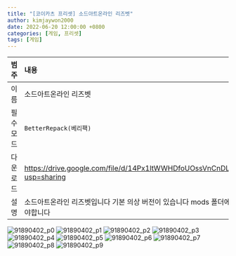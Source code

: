 ```yaml
---
title: "[코이카츠 프리셋] 소드아트온라인 리즈벳"
author: kimjaywon2000
date: 2022-06-20 12:00:00 +0800
categories: [게임, 프리셋]
tags: [게임]
---
```


| 범주             | 내용            |
|:----------------|:---------------|
| 이름             | 소드아트온라인 리즈벳  |
| 필수 모드         | `BetterRepack(베리팩)`       |
| 다운로드          | <https://drive.google.com/file/d/14Px1ltWWHDfoUOssVnCnDLsNPeZn8We2/view?usp=sharing> |
| 설명             | 소드아트온라인 리즈벳입니다 기본 의상 버전이 있습니다 mods 폴더에 헤어모드를 넣어주셔야합니다   |

![91890402_p0](https://user-images.githubusercontent.com/76558033/174736411-87e504b2-70c9-412d-8eae-ff4824cd93e3.png)
![91890402_p1](https://user-images.githubusercontent.com/76558033/174736414-e9e163b7-362a-4803-8da2-8e8c975b0e18.png)
![91890402_p2](https://user-images.githubusercontent.com/76558033/174736417-a8f95875-7ebe-4eea-bc40-38d59a6cae55.png)
![91890402_p3](https://user-images.githubusercontent.com/76558033/174736419-729e6749-5e7a-4c88-b1fb-f2232e474116.png)
![91890402_p4](https://user-images.githubusercontent.com/76558033/174736425-25e9c475-31ef-4461-babf-1d76f8d2bf0f.png)
![91890402_p5](https://user-images.githubusercontent.com/76558033/174736426-e02049d4-450a-442f-b153-59162d758727.png)
![91890402_p6](https://user-images.githubusercontent.com/76558033/174736429-a2585e40-b6b5-4f6c-96a0-1f4a4bd83ad3.png)
![91890402_p7](https://user-images.githubusercontent.com/76558033/174736435-b2597c8c-70a3-46bd-a4e2-eee97f56fb0e.png)
![91890402_p8](https://user-images.githubusercontent.com/76558033/174736444-3359ba7f-3d3c-445f-801a-2498190fa32e.png)
![91890402_p9](https://user-images.githubusercontent.com/76558033/174736447-b365895e-db0c-4dbf-9480-f51b88ee4aa9.png)

